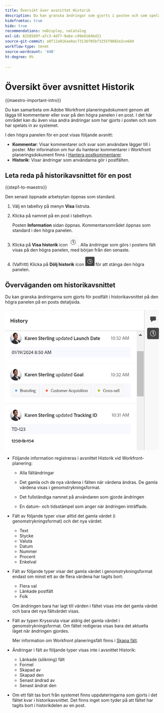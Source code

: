 ```yaml
---
title: Översikt över avsnittet Historik
description: Du kan granska ändringar som gjorts i posten och som spelats in av systemet på den högra panelen av en post i Adobe Workfront-planeringen.
hidefromtoc: true
hide: true
recommendations: noDisplay, noCatalog
exl-id: 8258589f-a7c3-4d77-9abe-c99e9184bd21
source-git-commit: a0f12a016ae8ac73136f05bf3255f9882e2ce6d4
workflow-type: tm+mt
source-wordcount: '448'
ht-degree: 0%

---
```


# Översikt över avsnittet Historik

{{maestro-important-intro}}

<!--update the metadata with real information when making this available in TOC and in the left nav-->

<!--update the system updates articles when we release to open beta - check the long commenting stream article list and see articles that document where in the system we have system updates; "Maestro records" should be there-->

<!--<span class="preview">The highlighted information on this page refers to functionality not yet generally available. It is available only in the Preview environment for all customers. </span>

<span class="preview">For information about the current release schedule, see [First Quarter 2024 release overview](/help/quicksilver/product-announcements/product-releases/24-q1-release-activity/24-q1-release-overview.md).</span> -->

Du kan samarbeta om Adobe Workfront planeringsdokument genom att lägga till kommentarer eller svar på den högra panelen i en post. I det här området kan du även visa andra ändringar som har gjorts i posten och som har spelats in av systemet.

I den högra panelen för en post visas följande avsnitt:

* **Kommentar**: Visar kommentarer och svar som användare lägger till i poster. Mer information om hur du hanterar kommentarer i Workfront planeringsdokument finns i [Hantera postkommentarer](/help/quicksilver/maestro/records/manage-record-comments.md).
* **Historik**: Visar ändringar som användarna gör i postfälten.

## Leta reda på historikavsnittet för en post

{{step1-to-maestro}}

Den senast öppnade arbetsytan öppnas som standard.

1. Välj en tabellvy på menyn **Visa** listruta.
1. Klicka på namnet på en post i tabellvyn.

   Posten **Information** sidan öppnas. Kommentarsområdet öppnas som standard i den högra panelen.
1. Klicka på **Visa historik** icon ![](assets/show-history-icon.png). Alla ändringar som görs i postens fält visas på den högra panelen, med början från den senaste.
1. (Valfritt) Klicka på **Dölj historik** icon ![](assets/hide-history-icon.png) för att stänga den högra panelen.

## Överväganden om historikavsnittet

Du kan granska ändringarna som gjorts för postfält i historikavsnittet på den högra panelen på en posts detaljsida.

![](assets/history-area-in-comments.png)

* Följande information registreras i avsnittet Historik vid Workfront-planering:

   * Alla fältändringar

   * Det gamla och de nya värdena i fälten när värdena ändras. De gamla värdena visas i genomstrykningsformat.

   * Det fullständiga namnet på användaren som gjorde ändringen

   * En datum- och tidsstämpel som anger när ändringen inträffade.

* Fält av följande typer visar alltid det gamla värdet (i genomstrykningsformat) och det nya värdet:

   * Text
   * Stycke
   * Valuta
   * Datum
   * Nummer
   * Procent
   * Enkelval

* Fält av följande typer visar det gamla värdet i genomstrykningsformat endast om minst ett av de flera värdena har tagits bort:

   * Flera val
   * Länkade postfält
   * Folk

  Om ändringen bara har lagt till värden i fältet visas inte det gamla värdet och bara det nya fältvärdet visas.

* Fält av typen Kryssruta visar aldrig det gamla värdet i genomstrykningsformat. Om fältet redigeras visas bara det aktuella läget när ändringen gjordes.

  Mer information om Workfront planeringsfält finns i [Skapa fält](/help/quicksilver/maestro/fields/create-fields.md).

* Ändringar i fält av följande typer visas inte i avsnittet Historik:

   * Länkade (sökning) fält
   * Formel
   * Skapad av
   * Skapad den
   * Senast ändrad av
   * Senast ändrat den

* Om ett fält tas bort från systemet finns uppdateringarna som gjorts i det fältet kvar i historikavsnittet. Det finns inget som tyder på att fältet har tagits bort i historikdelen av en post.
